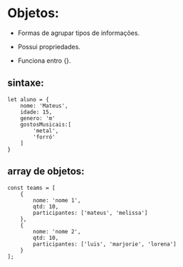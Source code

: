 # Objetos:

- Formas de agrupar tipos de informações.

- Possui propriedades.

- Funciona entro {}.

## sintaxe:

~~~JS exemplo:
let aluno = {
    nome: 'Mateus',
    idade: 15,
    genero: 'm'
    gostosMusicais:[
        'metal',
        'forró'
    ]
}
~~~

## array de objetos:

~~~JS exemplo
const teams = [
    {
        nome: 'nome 1',
        qtd: 10,
        participantes: ['mateus', 'melissa']
    },
    {
        nome: 'nome 2',
        qtd: 10,
        participantes: ['luis', 'marjorie', 'lorena']
    }
];
~~~